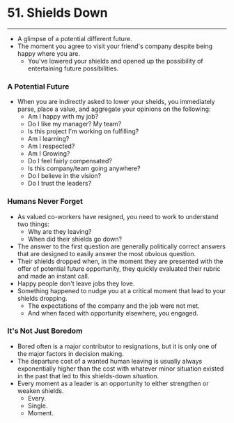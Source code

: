 # 51. Shields Down
----
- A glimpse of a potential different future.
- The moment you agree to visit your friend's company despite being happy where you are.
  - You've lowered your shields and opened up the possibility of entertaining future possibilities.

### A Potential Future
- When you are indirectly asked to lower your sheids, you immediately parse, place a value, and aggregate your opinions on the following:
  - Am I happy with my job?
  - Do I like my manager? My team?
  - Is this project I'm working on fulfilling?
  - Am I learning?
  - Am I respected?
  - Am I Growing?
  - Do I feel fairly compensated?
  - Is this company/team going anywhere?
  - Do I believe in the vision?
  - Do I trust the leaders?

### Humans Never Forget
- As valued co-workers have resigned, you need to work to understand two things:
  - Why are they leaving?
  - When did their shields go down?
- The answer to the first question are generally politically correct answers that are designed to easily answer the most obvious question.
- Their shields dropped when, in the moment they are presented with the offer of potential future opportunity, they quickly evaluated their rubric and made an instant call.
- Happy people don't leave jobs they love.
- Something happened to nudge you at a critical moment that lead to your shields dropping.
  - The expectations of the company and the job were not met.
  - And when faced with opportunity elsewhere, you engaged.

### It's Not Just Boredom
- Bored often is a major contributor to resignations, but it is only one of the major factors in decision making.
- The departure cost of a wanted human leaving is usually always exponentially higher than the cost with whatever minor situation existed in the past that led to this shields-down situation.
- Every moment as a leader is an opportunity to either strengthen or weaken shields.
  - Every.
  - Single.
  - Moment.